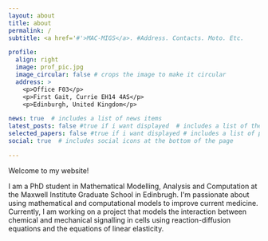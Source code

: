 ```yaml
---
layout: about
title: about
permalink: /
subtitle: <a href='#'>MAC-MIGS</a>. #Address. Contacts. Moto. Etc.

profile:
  align: right
  image: prof_pic.jpg
  image_circular: false # crops the image to make it circular
  address: >
    <p>Office F03</p>
    <p>First Gait, Currie EH14 4AS</p>
    <p>Edinburgh, United Kingdom</p>

news: true  # includes a list of news items
latest_posts: false #true if i want displayed  # includes a list of the newest posts
selected_papers: false #true if i want displayed # includes a list of papers marked as "selected={true}"
social: true  # includes social icons at the bottom of the page

---
```


Welcome to my website!

I am a PhD student in Mathematical Modelling, Analysis and Computation at the Maxwell Institute Graduate School in Edinbrugh. I'm passionate about using mathematical and computational models to improve current medicine. Currently, I am working on a project that models the interaction between chemical and mechanical signalling in cells using reaction-diffusion equations and the equations of linear elasticity.

